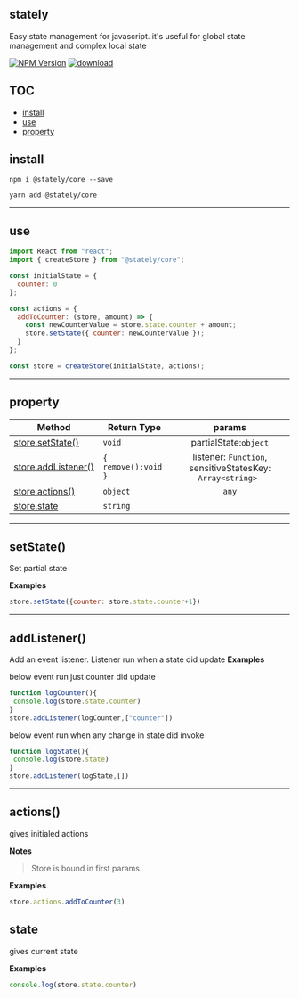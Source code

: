 ## stately

Easy state management for javascript.
it's useful for global state management and complex local state

[![NPM Version](https://img.shields.io/npm/v/@stately/core.svg?style=flat)](https://www.npmjs.com/package/@stately/core) [![download](https://img.shields.io/npm/dm/@stately/core.svg)](https://www.npmjs.com/package/@stately/core)


## TOC

* [install](#install)
* [use](#use)
* [property](#property)

## install

```npm
npm i @stately/core --save
```
```yarn
yarn add @stately/core
```
---

## use

```javascript
import React from "react";
import { createStore } from "@stately/core";

const initialState = {
  counter: 0
};

const actions = {
  addToCounter: (store, amount) => {
    const newCounterValue = store.state.counter + amount;
    store.setState({ counter: newCounterValue });
  }
};

const store = createStore(initialState, actions);

```

---


## property

| Method                                                            | Return Type         | params                  | 
| ----------------------------------------------------------------- | ------------------- | :--:                    | 
| [store.setState()](#setState())                                   | `void`              |  partialState:`object`    | 
| [store.addListener()](#addListener())                              | `{ remove():void }`|  listener: `Function`, sensitiveStatesKey: `Array<string> ` | 
| [store.actions()](#actions())                                     | `object`              |                    `any`     |
| [store.state](#state)                                           | `string`            |                         |

---

## setState()

Set partial state

**Examples**

```js
store.setState({counter: store.state.counter+1})
```

---

## addListener()

Add an event listener.
Listener run when a state did update
**Examples**

below event run just counter did update
```js
function logCounter(){
 console.log(store.state.counter)
}
store.addListener(logCounter,["counter"])
```

below event run when any change in state did invoke
```js
function logState(){
 console.log(store.state)
}
store.addListener(logState,[])
```
---




## actions()

gives initialed actions 

**Notes**
> Store is bound in first params.

**Examples**

```js
store.actions.addToCounter(3)
```

## state 

gives current state

**Examples**

```js
console.log(store.state.counter)
```